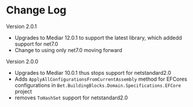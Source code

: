 Change Log
===============================================================================

Version 2.0.1

* Upgrades to Mediar 12.0.1 to support the latest library, which addedd support for net7.0
* Change to using only net7.0 moving forward

Version 2.0.0

* Upgrades to Mediar 10.0.1 thus stops support for netstandard2.0
* Adds `ApplyAllConfigurationsFromCurrentAssembly` method for EFCores configurations in `Bet.BuildingBlocks.Domain.Specifications.EFCore` project
* removes `ToHashSet` support for netstandard2.0